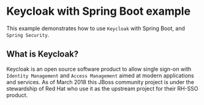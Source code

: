 # Keycloak with Spring Boot example

This example demonstrates how to use ``Keycloak`` with Spring Boot, and ``Spring Security``.

## What is Keycloak?

Keycloak is an open source software product to allow single sign-on with ``Identity Management`` and
``Access Management`` aimed at modern applications and services. As of March 2018 this JBoss community
project is under the stewardship of Red Hat who use it as the upstream project for their RH-SSO
product.
